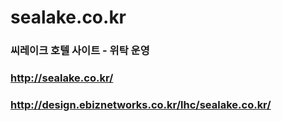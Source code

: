 # sealake.co.kr

### 씨레이크 호텔 사이트 - 위탁 운영
### http://sealake.co.kr/

### http://design.ebiznetworks.co.kr/lhc/sealake.co.kr/


